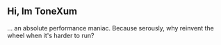 ## Hi, Im ToneXum
... an absolute performance maniac. Because serously, why reinvent the wheel when it's harder to run? 
